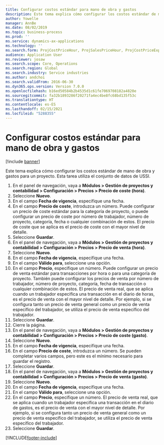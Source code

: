```yaml
---
title: Configurar costos estándar para mano de obra y gastos
description: Este tema explica cómo configurar los costos estándar de mano de obra y gastos para un proyecto.
author: Yowelle
manager: AnnBe
ms.date: 08/02/2019
ms.topic: business-process
ms.prod: ''
ms.service: dynamics-ax-applications
ms.technology: ''
ms.search.form: ProjCostPriceHour, ProjSalesPriceHour, ProjCostPriceExpense, ProjSalesPriceCost
audience: Application User
ms.reviewer: josaw
ms.search.scope: Core, Operations
ms.search.region: Global
ms.search.industry: Service industries
ms.author: andchoi
ms.search.validFrom: 2016-06-30
ms.dyn365.ops.version: Version 7.0.0
ms.openlocfilehash: b16ed50584b2b4535d1c61fe7069708182a4820e
ms.sourcegitcommit: fa32b1893286f20271fa4ec4be8fc68bd135f53c
ms.translationtype: HT
ms.contentlocale: es-ES
ms.lasthandoff: 02/15/2021
ms.locfileid: "5288355"
---
```

# <a name="configure-standard-costs-for-labor-and-expenses"></a>Configurar costos estándar para mano de obra y gastos

[!include [banner](../../includes/banner.md)]

Este tema explica cómo configurar los costos estándar de mano de obra y gastos para un proyecto. Esta tarea utiliza el conjunto de datos de USSI.

1. En el panel de navegación, vaya a **Módulos > Gestión de proyectos y contabilidad > Configuración > Precios > Precio de coste (hora)**.
2. Seleccione **Nuevo**.
3. En el campo **Fecha de vigencia**, especifique una fecha.
4. En el campo **Precio de coste**, introduzca un número. Puede configurar un precio de coste estándar para la categoría de proyecto, o puede configurar un precio de coste por número de trabajador, número de proyecto, categoría, fecha o cualquier combinación de estos. El precio de coste que se aplica es el precio de coste con el mayor nivel de detalle.  
5. Seleccione **Guardar**.
6. En el panel de navegación, vaya a **Módulos > Gestión de proyectos y contabilidad > Configuración > Precios > Precio de venta (hora)**.
7. Seleccione **Nuevo**.
8. En el campo **Fecha de vigencia**, especifique una fecha.
9. En el campo **Válido para**, seleccione una opción.
10. En el campo **Precio**, especifique un número. Puede configurar un precio de venta estándar para transacciones por hora o para una categoría de proyecto. También puede configurar los precios de venta por número de trabajador, número de proyecto, categoría, fecha de transacción o cualquier combinación de estos. El precio de venta real, que se aplica cuando un trabajador especifica una transacción en el diario de horas, es el precio de venta con el mayor nivel de detalle. Por ejemplo, si se configura tanto un precio de venta general como un precio de venta específico del trabajador, se utiliza el precio de venta específico del trabajador.  
11. Seleccione **Guardar**.
12. Cierre la página.
13. En el panel de navegación, vaya a **Módulos > Gestión de proyectos y contabilidad > Configuración > Precios > Precio de coste (gasto)**.
14. Seleccione **Nuevo**.
15. En el campo **Fecha de vigencia**, especifique una fecha.
16. En el campo **Precio de coste**, introduzca un número. Se pueden completar varios campos, pero este es el mínimo necesario para guardar el registro.  
17. Seleccione **Guardar**.
18. En el panel de navegación, vaya a **Módulos > Gestión de proyectos y contabilidad > Configuración > Precios > Precio de venta (gasto)**.
19. Seleccione **Nuevo**.
20. En el campo **Fecha de vigencia**, especifique una fecha.
21. En el campo **Válido para**, seleccione una opción.
22. En el campo **Precio**, especifique un número. El precio de venta real, que se aplica cuando un trabajador especifica una transacción en el diario de gastos, es el precio de venta con el mayor nivel de detalle. Por ejemplo, si se configura tanto un precio de venta general como un precio de venta específico del trabajador, se utiliza el precio de venta específico del trabajador.  
23. Seleccione **Guardar**.



[!INCLUDE[footer-include](../../includes/footer-banner.md)]